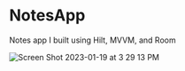 # NotesApp
Notes app I built using Hilt, MVVM, and Room



![Screen Shot 2023-01-19 at 3 29 13 PM](https://user-images.githubusercontent.com/86651172/213566374-4bb7fe1e-6501-49e8-86e0-b474a51b7b7c.png)

